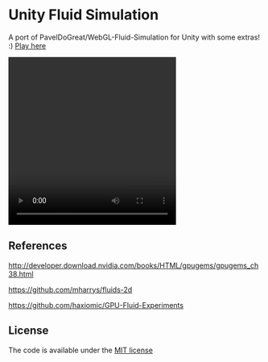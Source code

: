 # Unity Fluid Simulation
A port of PavelDoGreat/WebGL-Fluid-Simulation for Unity with some extras! :)
[Play here](https://paveldogreat.github.io/WebGL-Fluid-Simulation/)

<video width ="333" height ="333" autoplay loop>
    <source src="fluiddemo.webm" type="video/webm">
</video>


## References

http://developer.download.nvidia.com/books/HTML/gpugems/gpugems_ch38.html

https://github.com/mharrys/fluids-2d

https://github.com/haxiomic/GPU-Fluid-Experiments

## License

The code is available under the [MIT license](https://github.com/PavelDoGreat/WebGL-Fluid-Simulation/blob/master/LICENSE)
